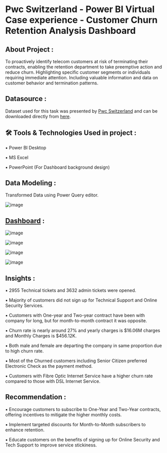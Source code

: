 # Pwc Switzerland - Power BI Virtual Case experience - Customer Churn Retention Analysis Dashboard

## About Project :
To proactively identify telecom customers at risk of terminating their contracts, enabling the retention department to take preemptive action and reduce churn. Highlighting specific customer segments or individuals requiring immediate attention. Including valuable information and data on customer behavior and termination patterns.

## Datasource :
Dataset used for this task was presented by [Pwc Switzerland](https://www.pwc.ch/en/careers-with-pwc/students/virtual-case-experience.html) and can be downloaded directly from [here](https://github.com/rashmi0007/customer_churn_analysis/blob/master/Telecom_Churn_Dataset.xlsx).

## 🛠 Tools & Technologies Used in project :
▪ Power BI Desktop

▪ MS Excel

▪ PowerPoint (For Dashboard background design)

## Data Modeling :
Transformed Data using Power Query editor.

![image](https://github.com/rashmi0007/customer_churn_analysis/assets/87612040/c78988cc-fff9-49a0-b847-4e287c23e42f)


## [Dashboard](https://github.com/rashmi0007/customer_churn_analysis/blob/master/Customer_Churn_Analysis.pbix) :

![image](https://github.com/rashmi0007/customer_churn_analysis/assets/87612040/5e485170-2fbb-4de2-8786-2c217ad17f3c)

![image](https://github.com/rashmi0007/customer_churn_analysis/assets/87612040/217eda03-9afa-46a0-8f50-5701b1a42651)

![image](https://github.com/rashmi0007/customer_churn_analysis/assets/87612040/ba334025-1323-43bd-8eeb-46c3e3af3385)

![image](https://github.com/rashmi0007/customer_churn_analysis/assets/87612040/c154499c-84e4-49d2-9d63-1a77cb8f49fe)


## Insights :
▪ 2955 Technical tickets and 3632 admin tickets were opened.

▪ Majority of customers did not sign up for Technical Support and Online Security Services.

▪ Customers with One-year and Two-year contract have been with company for long, but for month-to-month contract it was opposite.

▪ Churn rate is nearly around 27% and yearly charges is $16.06M charges and Monthly Charges is $456.12K.

▪ Both male and female are departing the company in same proportion due to high churn rate.

▪ Most of the Churned customers including Senior Citizen preferred Electronic Check as the payment method.

▪ Customers with Fibre Optic Internet Service have a higher churn rate compared to those with DSL Internet Service.

## Recommendation :
▪ Encourage customers to subscribe to One-Year and Two-Year contracts, offering incentives to mitigate the higher monthly costs.

▪ Implement targeted discounts for Month-to-Month subscribers to enhance retention.

▪ Educate customers on the benefits of signing up for Online Security and Tech Support to improve service stickiness.
